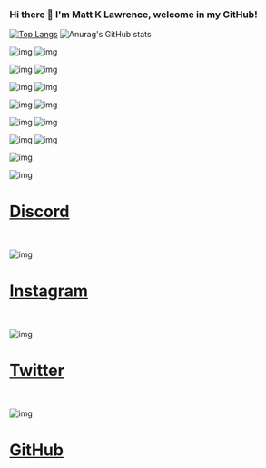 ### Hi there 👋 I'm Matt K Lawrence, welcome in my GitHub!


[![Top Langs](https://github-readme-stats.vercel.app/api/top-langs/?username=MattKLawrence)](https://github.com/anuraghazra/github-readme-stats)
![Anurag's GitHub stats](https://github-readme-stats.vercel.app/api?username=MattKLawrence&show_icons=true&theme=radical)




![img](https://i.imgur.com/E1kFSG4.png)
![img](https://i.imgur.com/JmtfQSX.png)

![img](https://i.imgur.com/N09BKon.png)
![img](https://i.imgur.com/u2kHvaY.png)

![img](https://i.imgur.com/ARwWDM7.png)
![img](https://i.imgur.com/oWEFmzn.png)

![img](https://i.imgur.com/NKGi3ey.png)
![img](https://i.imgur.com/zhsPwHq.png)

![img](https://imgur.com/UPTeGIH.png)
![img](https://imgur.com/l4pMMRa.png)

![img](https://imgur.com/2ZBB1EG.png)
![img](https://imgur.com/oWEFmzn.png)


![img](https://i.imgur.com/Lfr9B8j.png)

![img](https://imgur.com/weHtzQi.png) 

[<h1>Discord</h1>](ttps://discord.gg/Y7ZwH5xh7A) <br>

![img](https://imgur.com/B1q3O3a.png) 

[<h1>Instagram</h1>](https://www.instagram.com/mattklawrence) <br>

![img](https://imgur.com/zZGjpte.png) 

[<h1>Twitter</h1>](https://twitter.com/mattklawrence) <br>

![img](https://imgur.com/nttvTRT.png) 

[<h1>GitHub</h1>](https://github.com/MattKLawrence) 




